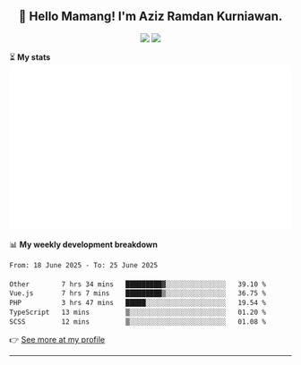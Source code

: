 <h2 align="center">👋 Hello Mamang! I'm Aziz Ramdan Kurniawan.</h2>  
<p align="center">
  <img src="https://komarev.com/ghpvc/?username=azizramdan">
  <img src="https://wakatime.com/badge/user/90056fa0-4c31-4eca-954e-2a3ac05896f9.svg">
</p>
    
⏳ **My stats**  
![](https://raw.githubusercontent.com/azizramdan/github-stats/master/generated/overview.svg#gh-dark-mode-only)

📊 **My weekly development breakdown**
<!--START_SECTION:waka-->

```txt
From: 18 June 2025 - To: 25 June 2025

Other        7 hrs 34 mins   █████████▓░░░░░░░░░░░░░░░   39.10 %
Vue.js       7 hrs 7 mins    █████████▒░░░░░░░░░░░░░░░   36.75 %
PHP          3 hrs 47 mins   █████░░░░░░░░░░░░░░░░░░░░   19.54 %
TypeScript   13 mins         ▒░░░░░░░░░░░░░░░░░░░░░░░░   01.20 %
SCSS         12 mins         ▒░░░░░░░░░░░░░░░░░░░░░░░░   01.08 %
```

<!--END_SECTION:waka-->
👉 [See more at my profile](https://wakatime.com/@azizramdan)
***
